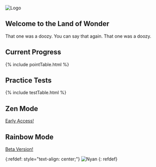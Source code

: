 
![Logo](/logo.JPG)
## Welcome to the Land of Wonder

That one was a doozy. You can say that again. That one was a doozy.

## Current Progress

{% include pointTable.html %}

## Practice Tests

{% include testTable.html %}

## Zen Mode

[Early Access!](https://flashsonic6666.github.io/HandoutClutch/4b7f06ba46b04a1124e84a74e97ba31ccce229b5/zenMode/interface.html)

## Rainbow Mode

[Beta Version!](https://flashsonic6666.github.io/HandoutClutch/4b7f06ba46b04a1124e84a74e97ba31ccce229b5/rainbowMode/interface.html)

{:refdef: style="text-align: center;"}
![Nyan](https://images-wixmp-ed30a86b8c4ca887773594c2.wixmp.com/f/67401945-34fc-46b8-8e8f-1982847277d4/ddba22b-2fad9d00-1d3f-4ec8-a65d-199a09dfa4e1.gif?token=eyJ0eXAiOiJKV1QiLCJhbGciOiJIUzI1NiJ9.eyJzdWIiOiJ1cm46YXBwOiIsImlzcyI6InVybjphcHA6Iiwib2JqIjpbW3sicGF0aCI6IlwvZlwvNjc0MDE5NDUtMzRmYy00NmI4LThlOGYtMTk4Mjg0NzI3N2Q0XC9kZGJhMjJiLTJmYWQ5ZDAwLTFkM2YtNGVjOC1hNjVkLTE5OWEwOWRmYTRlMS5naWYifV1dLCJhdWQiOlsidXJuOnNlcnZpY2U6ZmlsZS5kb3dubG9hZCJdfQ._-whxwEBEaTLWUvSWL80KTGiwpoy9dSPzXSRhfTAzeM)
{: refdef}


